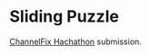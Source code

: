 # Sliding Puzzle


[ChannelFix Hachathon][1] submission.


[1]: https://github.com/channelfix/hackathons
